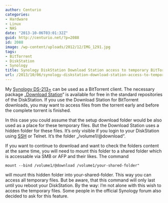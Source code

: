 ```yaml
---
author: Centurio
categories:
- Hardware
- Linux
- NAS
date: "2013-10-06T03:01:32Z"
guid: http://centurio.net/?p=2088
id: 2088
image: /wp-content/uploads/2012/12/IMG_1291.jpg
tags:
- BitTorrent
- DiskStation
- Synology
title: Synology DiskStation Download Station access to temporary BitTorrent files
url: /2013/10/06/synology-diskstation-download-station-access-to-temporary-bittorrent-files/
---
```

My [Synology DS-213+](http://www.amazon.de/gp/product/B008U69DDG) can be used as a BitTorrent client. The necessary package &#8222;[Download Station](https://kb.synology.com/en-af/DSM/help/DownloadStation/DownloadStation_desc?version=6)&#8220; is available for free in the standard repositories of the DiskStation. If you use the Download Station for BitTorrent downloads, you may want to access files from the torrent early and before the complete torrent is finished.

In this case you could assume that the setup download folder would be also used as a place for these temporary files. But the Download Station uses a hidden folder for these files. It&#8217;s only visible if you login to your DiskStation using [SSH](http://centurio.net/2012/12/29/synology-ds213-ssh-mit-zertifikaten/) or Telnet. It&#8217;s the folder &#8222;/volume1/@download&#8220;.

If you want to continue to download and want to check the folders content at the same time, you will need to mount this folder to a shared folder which is accessable via SMB or AFP and their likes. The command

`mount --bind /volume1/@download /volume1/your-shared-folder"`

will mount this hidden folder into your-shared-folder. This way you can access all temporary files. But be aware, that this command will only last until you reboot your DiskStation. By the way: I&#8217;m not alone with this wish to access the temporary files. Some people in the official Synology forum also decided to ask for this feature.